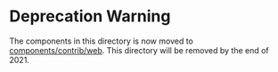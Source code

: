 # Deprecation Warning 

The components in this directory is now moved to [components/contrib/web](https://github.com/kubeflow/pipelines/tree/master/components/contrib/web). This directory will be removed by the end of 2021.
